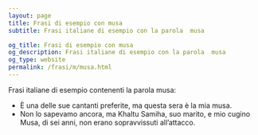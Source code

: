 ```yaml
---
layout: page
title: Frasi di esempio con musa 
subtitle: Frasi italiane di esempio con la parola  musa

og_title: Frasi di esempio con musa 
og_description: Frasi italiane di esempio con la parola  musa
og_type: website
permalink: /frasi/m/musa.html
---
```


Frasi italiane di esempio contenenti la parola musa:


- È una delle sue cantanti preferite, ma questa sera è la mia musa.
- Non lo sapevamo ancora, ma Khaltu Samiha, suo marito, e mio cugino Musa, di sei anni, non erano sopravvissuti all’attacco.
